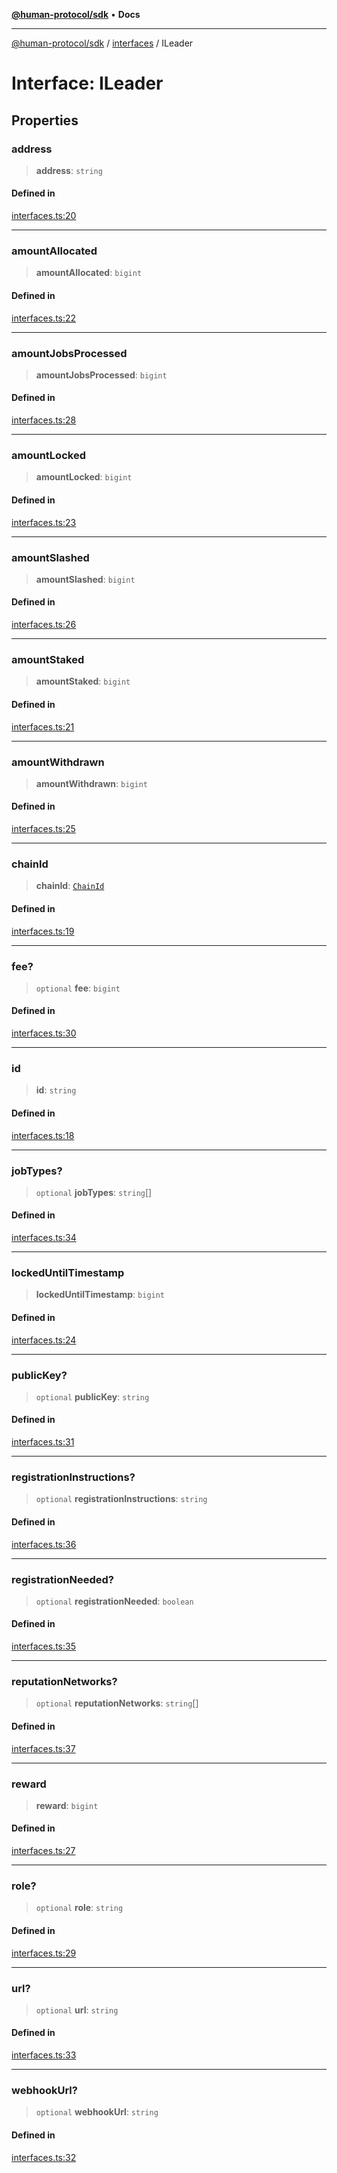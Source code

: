 [**@human-protocol/sdk**](../../README.md) • **Docs**

***

[@human-protocol/sdk](../../modules.md) / [interfaces](../README.md) / ILeader

# Interface: ILeader

## Properties

### address

> **address**: `string`

#### Defined in

[interfaces.ts:20](https://github.com/humanprotocol/human-protocol/blob/9ddd51f9c9a3ec97c56d6ffbca5fe9048b9ea0f8/packages/sdk/typescript/human-protocol-sdk/src/interfaces.ts#L20)

***

### amountAllocated

> **amountAllocated**: `bigint`

#### Defined in

[interfaces.ts:22](https://github.com/humanprotocol/human-protocol/blob/9ddd51f9c9a3ec97c56d6ffbca5fe9048b9ea0f8/packages/sdk/typescript/human-protocol-sdk/src/interfaces.ts#L22)

***

### amountJobsProcessed

> **amountJobsProcessed**: `bigint`

#### Defined in

[interfaces.ts:28](https://github.com/humanprotocol/human-protocol/blob/9ddd51f9c9a3ec97c56d6ffbca5fe9048b9ea0f8/packages/sdk/typescript/human-protocol-sdk/src/interfaces.ts#L28)

***

### amountLocked

> **amountLocked**: `bigint`

#### Defined in

[interfaces.ts:23](https://github.com/humanprotocol/human-protocol/blob/9ddd51f9c9a3ec97c56d6ffbca5fe9048b9ea0f8/packages/sdk/typescript/human-protocol-sdk/src/interfaces.ts#L23)

***

### amountSlashed

> **amountSlashed**: `bigint`

#### Defined in

[interfaces.ts:26](https://github.com/humanprotocol/human-protocol/blob/9ddd51f9c9a3ec97c56d6ffbca5fe9048b9ea0f8/packages/sdk/typescript/human-protocol-sdk/src/interfaces.ts#L26)

***

### amountStaked

> **amountStaked**: `bigint`

#### Defined in

[interfaces.ts:21](https://github.com/humanprotocol/human-protocol/blob/9ddd51f9c9a3ec97c56d6ffbca5fe9048b9ea0f8/packages/sdk/typescript/human-protocol-sdk/src/interfaces.ts#L21)

***

### amountWithdrawn

> **amountWithdrawn**: `bigint`

#### Defined in

[interfaces.ts:25](https://github.com/humanprotocol/human-protocol/blob/9ddd51f9c9a3ec97c56d6ffbca5fe9048b9ea0f8/packages/sdk/typescript/human-protocol-sdk/src/interfaces.ts#L25)

***

### chainId

> **chainId**: [`ChainId`](../../enums/enumerations/ChainId.md)

#### Defined in

[interfaces.ts:19](https://github.com/humanprotocol/human-protocol/blob/9ddd51f9c9a3ec97c56d6ffbca5fe9048b9ea0f8/packages/sdk/typescript/human-protocol-sdk/src/interfaces.ts#L19)

***

### fee?

> `optional` **fee**: `bigint`

#### Defined in

[interfaces.ts:30](https://github.com/humanprotocol/human-protocol/blob/9ddd51f9c9a3ec97c56d6ffbca5fe9048b9ea0f8/packages/sdk/typescript/human-protocol-sdk/src/interfaces.ts#L30)

***

### id

> **id**: `string`

#### Defined in

[interfaces.ts:18](https://github.com/humanprotocol/human-protocol/blob/9ddd51f9c9a3ec97c56d6ffbca5fe9048b9ea0f8/packages/sdk/typescript/human-protocol-sdk/src/interfaces.ts#L18)

***

### jobTypes?

> `optional` **jobTypes**: `string`[]

#### Defined in

[interfaces.ts:34](https://github.com/humanprotocol/human-protocol/blob/9ddd51f9c9a3ec97c56d6ffbca5fe9048b9ea0f8/packages/sdk/typescript/human-protocol-sdk/src/interfaces.ts#L34)

***

### lockedUntilTimestamp

> **lockedUntilTimestamp**: `bigint`

#### Defined in

[interfaces.ts:24](https://github.com/humanprotocol/human-protocol/blob/9ddd51f9c9a3ec97c56d6ffbca5fe9048b9ea0f8/packages/sdk/typescript/human-protocol-sdk/src/interfaces.ts#L24)

***

### publicKey?

> `optional` **publicKey**: `string`

#### Defined in

[interfaces.ts:31](https://github.com/humanprotocol/human-protocol/blob/9ddd51f9c9a3ec97c56d6ffbca5fe9048b9ea0f8/packages/sdk/typescript/human-protocol-sdk/src/interfaces.ts#L31)

***

### registrationInstructions?

> `optional` **registrationInstructions**: `string`

#### Defined in

[interfaces.ts:36](https://github.com/humanprotocol/human-protocol/blob/9ddd51f9c9a3ec97c56d6ffbca5fe9048b9ea0f8/packages/sdk/typescript/human-protocol-sdk/src/interfaces.ts#L36)

***

### registrationNeeded?

> `optional` **registrationNeeded**: `boolean`

#### Defined in

[interfaces.ts:35](https://github.com/humanprotocol/human-protocol/blob/9ddd51f9c9a3ec97c56d6ffbca5fe9048b9ea0f8/packages/sdk/typescript/human-protocol-sdk/src/interfaces.ts#L35)

***

### reputationNetworks?

> `optional` **reputationNetworks**: `string`[]

#### Defined in

[interfaces.ts:37](https://github.com/humanprotocol/human-protocol/blob/9ddd51f9c9a3ec97c56d6ffbca5fe9048b9ea0f8/packages/sdk/typescript/human-protocol-sdk/src/interfaces.ts#L37)

***

### reward

> **reward**: `bigint`

#### Defined in

[interfaces.ts:27](https://github.com/humanprotocol/human-protocol/blob/9ddd51f9c9a3ec97c56d6ffbca5fe9048b9ea0f8/packages/sdk/typescript/human-protocol-sdk/src/interfaces.ts#L27)

***

### role?

> `optional` **role**: `string`

#### Defined in

[interfaces.ts:29](https://github.com/humanprotocol/human-protocol/blob/9ddd51f9c9a3ec97c56d6ffbca5fe9048b9ea0f8/packages/sdk/typescript/human-protocol-sdk/src/interfaces.ts#L29)

***

### url?

> `optional` **url**: `string`

#### Defined in

[interfaces.ts:33](https://github.com/humanprotocol/human-protocol/blob/9ddd51f9c9a3ec97c56d6ffbca5fe9048b9ea0f8/packages/sdk/typescript/human-protocol-sdk/src/interfaces.ts#L33)

***

### webhookUrl?

> `optional` **webhookUrl**: `string`

#### Defined in

[interfaces.ts:32](https://github.com/humanprotocol/human-protocol/blob/9ddd51f9c9a3ec97c56d6ffbca5fe9048b9ea0f8/packages/sdk/typescript/human-protocol-sdk/src/interfaces.ts#L32)
